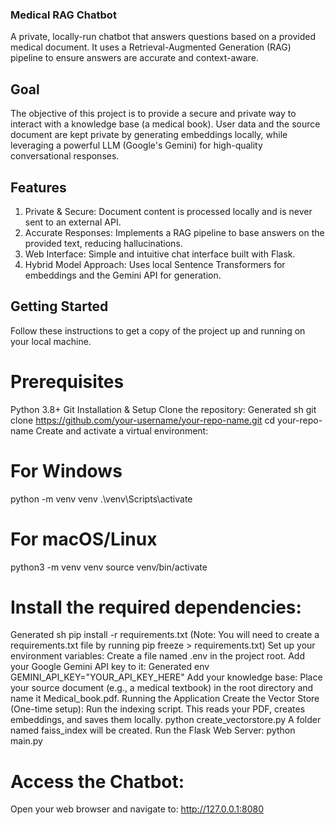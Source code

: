 ### Medical RAG Chatbot
A private, locally-run chatbot that answers questions based on a provided medical document. It uses a Retrieval-Augmented Generation (RAG) pipeline to ensure answers are accurate and context-aware.

## Goal
The objective of this project is to provide a secure and private way to interact with a knowledge base (a medical book). User data and the source document are kept private by generating embeddings locally, while leveraging a powerful LLM (Google's Gemini) for high-quality conversational responses.

## Features
1. Private & Secure: Document content is processed locally and is never sent to an external API.
2. Accurate Responses: Implements a RAG pipeline to base answers on the provided text, reducing hallucinations.
3. Web Interface: Simple and intuitive chat interface built with Flask.
4. Hybrid Model Approach: Uses local Sentence Transformers for embeddings and the Gemini API for generation.

## Getting Started
Follow these instructions to get a copy of the project up and running on your local machine.

# Prerequisites
Python 3.8+
Git
Installation & Setup
Clone the repository:
Generated sh
git clone https://github.com/your-username/your-repo-name.git
cd your-repo-name
Create and activate a virtual environment:
# For Windows
python -m venv venv
.\venv\Scripts\activate
# For macOS/Linux
python3 -m venv venv
source venv/bin/activate

# Install the required dependencies:
Generated sh
pip install -r requirements.txt
(Note: You will need to create a requirements.txt file by running pip freeze > requirements.txt)
Set up your environment variables:
Create a file named .env in the project root.
Add your Google Gemini API key to it:
Generated env
GEMINI_API_KEY="YOUR_API_KEY_HERE"
Add your knowledge base:
Place your source document (e.g., a medical textbook) in the root directory and name it Medical_book.pdf.
Running the Application
Create the Vector Store (One-time setup):
Run the indexing script. This reads your PDF, creates embeddings, and saves them locally.
python create_vectorstore.py
A folder named faiss_index will be created.
Run the Flask Web Server:
python main.py
# Access the Chatbot:
Open your web browser and navigate to: http://127.0.0.1:8080